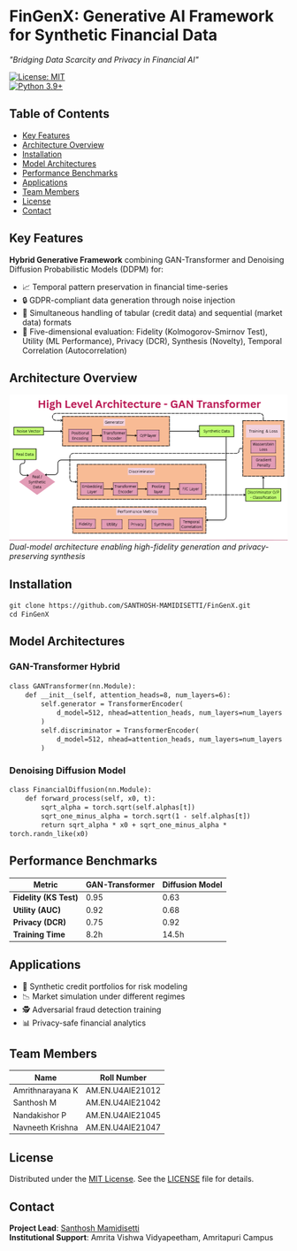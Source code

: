# FinGenX: Generative AI Framework for Synthetic Financial Data  
*"Bridging Data Scarcity and Privacy in Financial AI"*  

[![License: MIT](https://img.shields.io/badge/License-MIT-yellow.svg)](https://opensource.org/licenses/MIT)  
[![Python 3.9+](https://img.shields.io/badge/Python-3.9%2B-blue.svg)](https://www.python.org/downloads/)  

## Table of Contents  
- [Key Features](#key-features)  
- [Architecture Overview](#architecture-overview)  
- [Installation](#installation)  
- [Model Architectures](#model-architectures)  
- [Performance Benchmarks](#performance-benchmarks)  
- [Applications](#applications)  
- [Team Members](#team-members)  
- [License](#license)  
- [Contact](#contact)  

## Key Features  
**Hybrid Generative Framework** combining GAN-Transformer and Denoising Diffusion Probabilistic Models (DDPM) for:  
- 📈 Temporal pattern preservation in financial time-series  
- 🔒 GDPR-compliant data generation through noise injection  
- 🧩 Simultaneous handling of tabular (credit data) and sequential (market data) formats  
- 🎯 Five-dimensional evaluation: Fidelity (Kolmogorov-Smirnov Test), Utility (ML Performance), Privacy (DCR), Synthesis (Novelty), Temporal Correlation (Autocorrelation)  

## Architecture Overview  
![System Architecture](gan_lstm_arch.png)  
*Dual-model architecture enabling high-fidelity generation and privacy-preserving synthesis*

## Installation  
```
git clone https://github.com/SANTHOSH-MAMIDISETTI/FinGenX.git  
cd FinGenX  
```

## Model Architectures  
### GAN-Transformer Hybrid  
```
class GANTransformer(nn.Module):
    def __init__(self, attention_heads=8, num_layers=6):
        self.generator = TransformerEncoder(
            d_model=512, nhead=attention_heads, num_layers=num_layers
        )
        self.discriminator = TransformerEncoder(
            d_model=512, nhead=attention_heads, num_layers=num_layers
        )
```

### Denoising Diffusion Model  
```
class FinancialDiffusion(nn.Module):
    def forward_process(self, x0, t):
        sqrt_alpha = torch.sqrt(self.alphas[t])
        sqrt_one_minus_alpha = torch.sqrt(1 - self.alphas[t])
        return sqrt_alpha * x0 + sqrt_one_minus_alpha * torch.randn_like(x0)
```

## Performance Benchmarks  
| Metric              | GAN-Transformer | Diffusion Model |  
|---------------------|-----------------|-----------------|  
| **Fidelity (KS Test)** | 0.95            | 0.63            |  
| **Utility (AUC)**      | 0.92            | 0.68            |  
| **Privacy (DCR)**      | 0.75            | 0.92            |  
| **Training Time**      | 8.2h            | 14.5h           |  

## Applications  
- 🏦 Synthetic credit portfolios for risk modeling  
- 📉 Market simulation under different regimes  
- 🕵️ Adversarial fraud detection training  
- 📊 Privacy-safe financial analytics  

## Team Members

| Name                | Roll Number        |
|---------------------|--------------------|
| Amrithnarayana K    | AM.EN.U4AIE21012   |
| Santhosh M          | AM.EN.U4AIE21042   |
| Nandakishor P       | AM.EN.U4AIE21045   |
| Navneeth Krishna    | AM.EN.U4AIE21047   |

## License  
Distributed under the [MIT License](LICENSE). See the [LICENSE](LICENSE) file for details.  

## Contact  
**Project Lead**: [Santhosh Mamidisetti](https://linkedin.com/in/santhosh-mamidisetti)  
**Institutional Support**: Amrita Vishwa Vidyapeetham, Amritapuri Campus
